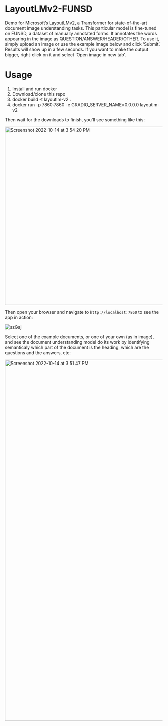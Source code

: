 # LayoutLMv2-FUNSD

Demo for Microsoft’s LayoutLMv2, a Transformer for state-of-the-art document image understanding tasks. This particular model is fine-tuned on FUNSD, a dataset of manually annotated forms. It annotates the words appearing in the image as QUESTION/ANSWER/HEADER/OTHER. To use it, simply upload an image or use the example image below and click ‘Submit’. Results will show up in a few seconds. If you want to make the output bigger, right-click on it and select ‘Open image in new tab’.

# Usage
1. Install and run docker
2. Download/clone this repo
3. docker build -t layoutlm-v2 .
4. docker run -p 7860:7860 -e GRADIO_SERVER_NAME=0.0.0.0 layoutlm-v2

Then wait for the downloads to finish, you'll see something like this:

<img width="569" alt="Screenshot 2022-10-14 at 3 54 20 PM" src="https://user-images.githubusercontent.com/39755678/195824989-0fa22b9e-ea77-4096-8ebc-024be95f6b26.png">

Then open your browser and navigate to `http://localhost:7860` to see the app in action:

![szGaj](https://user-images.githubusercontent.com/39755678/195825193-8402c411-94e2-4372-9f3f-3b685a4a2909.png)

Select one of the example documents, or one of your own (as in image), and see the document understanding model do its work by identifying semanticaly which part of the document is the heading, which are the questions and the answers, etc:

<img width="1152" alt="Screenshot 2022-10-14 at 3 51 47 PM" src="https://user-images.githubusercontent.com/39755678/195825543-49e75c5f-07fd-49cd-9dd6-adf78397a847.png">
